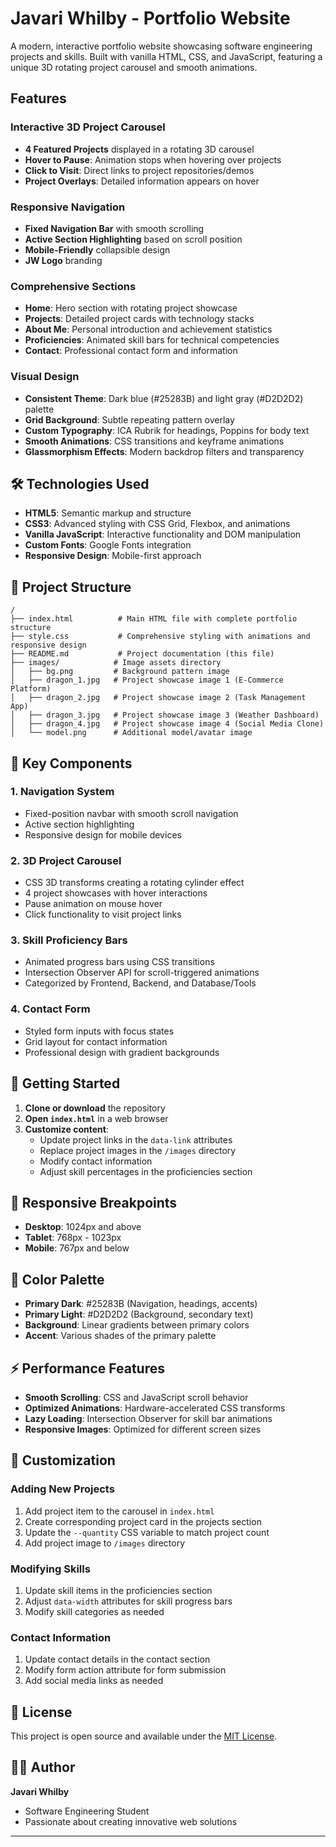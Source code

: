 # Javari Whilby - Portfolio Website

A modern, interactive portfolio website showcasing software engineering projects and skills. Built with vanilla HTML, CSS, and JavaScript, featuring a unique 3D rotating project carousel and smooth animations.

## Features

### Interactive 3D Project Carousel
- **4 Featured Projects** displayed in a rotating 3D carousel
- **Hover to Pause**: Animation stops when hovering over projects
- **Click to Visit**: Direct links to project repositories/demos
- **Project Overlays**: Detailed information appears on hover

### Responsive Navigation
- **Fixed Navigation Bar** with smooth scrolling
- **Active Section Highlighting** based on scroll position
- **Mobile-Friendly** collapsible design
- **JW Logo** branding

### Comprehensive Sections
- **Home**: Hero section with rotating project showcase
- **Projects**: Detailed project cards with technology stacks
- **About Me**: Personal introduction and achievement statistics
- **Proficiencies**: Animated skill bars for technical competencies
- **Contact**: Professional contact form and information

### Visual Design
- **Consistent Theme**: Dark blue (#25283B) and light gray (#D2D2D2) palette
- **Grid Background**: Subtle repeating pattern overlay
- **Custom Typography**: ICA Rubrik for headings, Poppins for body text
- **Smooth Animations**: CSS transitions and keyframe animations
- **Glassmorphism Effects**: Modern backdrop filters and transparency

## 🛠️ Technologies Used

- **HTML5**: Semantic markup and structure
- **CSS3**: Advanced styling with CSS Grid, Flexbox, and animations
- **Vanilla JavaScript**: Interactive functionality and DOM manipulation
- **Custom Fonts**: Google Fonts integration
- **Responsive Design**: Mobile-first approach

## 📁 Project Structure

```
/
├── index.html          # Main HTML file with complete portfolio structure
├── style.css           # Comprehensive styling with animations and responsive design
├── README.md           # Project documentation (this file)
├── images/            # Image assets directory
│   ├── bg.png         # Background pattern image
│   ├── dragon_1.jpg   # Project showcase image 1 (E-Commerce Platform)
│   ├── dragon_2.jpg   # Project showcase image 2 (Task Management App)
│   ├── dragon_3.jpg   # Project showcase image 3 (Weather Dashboard)
│   ├── dragon_4.jpg   # Project showcase image 4 (Social Media Clone)
│   └── model.png      # Additional model/avatar image
```

## 🎯 Key Components

### 1. Navigation System
- Fixed-position navbar with smooth scroll navigation
- Active section highlighting
- Responsive design for mobile devices

### 2. 3D Project Carousel
- CSS 3D transforms creating a rotating cylinder effect
- 4 project showcases with hover interactions
- Pause animation on mouse hover
- Click functionality to visit project links

### 3. Skill Proficiency Bars
- Animated progress bars using CSS transitions
- Intersection Observer API for scroll-triggered animations
- Categorized by Frontend, Backend, and Database/Tools

### 4. Contact Form
- Styled form inputs with focus states
- Grid layout for contact information
- Professional design with gradient backgrounds

## 🚀 Getting Started

1. **Clone or download** the repository
2. **Open `index.html`** in a web browser
3. **Customize content**:
   - Update project links in the `data-link` attributes
   - Replace project images in the `/images` directory
   - Modify contact information
   - Adjust skill percentages in the proficiencies section

## 📱 Responsive Breakpoints

- **Desktop**: 1024px and above
- **Tablet**: 768px - 1023px
- **Mobile**: 767px and below

## 🎨 Color Palette

- **Primary Dark**: #25283B (Navigation, headings, accents)
- **Primary Light**: #D2D2D2 (Background, secondary text)
- **Background**: Linear gradients between primary colors
- **Accent**: Various shades of the primary palette

## ⚡ Performance Features

- **Smooth Scrolling**: CSS and JavaScript scroll behavior
- **Optimized Animations**: Hardware-accelerated CSS transforms
- **Lazy Loading**: Intersection Observer for skill bar animations
- **Responsive Images**: Optimized for different screen sizes

## 🔧 Customization

### Adding New Projects
1. Add project item to the carousel in `index.html`
2. Create corresponding project card in the projects section
3. Update the `--quantity` CSS variable to match project count
4. Add project image to `/images` directory

### Modifying Skills
1. Update skill items in the proficiencies section
2. Adjust `data-width` attributes for skill progress bars
3. Modify skill categories as needed

### Contact Information
1. Update contact details in the contact section
2. Modify form action attribute for form submission
3. Add social media links as needed

## 📄 License

This project is open source and available under the [MIT License](LICENSE).

## 👨‍💻 Author

**Javari Whilby**
- Software Engineering Student
- Passionate about creating innovative web solutions

---

